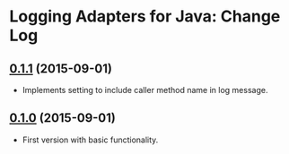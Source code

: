 # Logging Adapters for Java: Change Log

## [0.1.1](../../tree/v0.1.1) (2015-09-01)

- Implements setting to include caller method name in log message.

## [0.1.0](../../tree/v0.1.0) (2015-09-01)

- First version with basic functionality.
